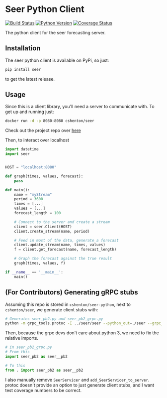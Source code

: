 # Seer Python Client
[![Build Status](https://travis-ci.org/cshenton/seer-python.svg?branch=master)](https://travis-ci.org/cshenton/seer-python)
[![Python Version](https://img.shields.io/pypi/pyversions/seer.svg)](https://pypi.org/project/seer/)
[![Coverage Status](https://coveralls.io/repos/github/cshenton/seer-python/badge.svg?branch=master)](https://coveralls.io/github/cshenton/seer-python?branch=master)

The python client for the seer forecasting server.


## Installation

The seer python client is available on PyPi, so just:

```bash
pip install seer

```
to get the latest release.


## Usage

Since this is a client library, you'll need a server to communicate with. To get
up and running just:
```bash
docker run -d -p 8080:8080 cshenton/seer
```
Check out the project repo over [here](https://github.com/cshenton/seer)

Then, to interact over localhost
```python
import datetime
import seer


HOST = "localhost:8080"

def graph(times, values, forecast):
    pass

def main():
    name = "myStream"
    period = 3600
    times = [...]
    values = [...]
    forecast_length = 100

    # Connect to the server and create a stream
    client = seer.Client(HOST)
    client.create_stream(name, period)

    # Feed in most of the data, generate a forecast
    client.update_stream(name, times, values)
    f = client.get_forecast(name, forecast_length)

    # Graph the forecast against the true result
    graph(times, values, f)

if __name__ == '__main__':
    main()
```

## (For Contributors) Generating gRPC stubs

Assuming this repo is stored in `cshenton/seer-python`, next to `cshenton/seer`,
we generate client stubs with:

```bash
# Generates seer_pb2.py and seer_pb2_grpc.py
python -m grpc_tools.protoc -I ../seer/seer --python_out=./seer --grpc_python_out=./seer ../seer/seer/seer.proto
```

Then, because the grpc devs don't care about python 3, we need to fix the relative imports.
```python
# in seer_pb2_grpc.py
# From this
import seer_pb2 as seer__pb2

# To this
from . import seer_pb2 as seer__pb2
```

I also manually remove `SeerServicer` and `add_SeerServicer_to_server`. protoc
doesn't provide an option to just generate client stubs, and I want test
coverage numbers to be correct.